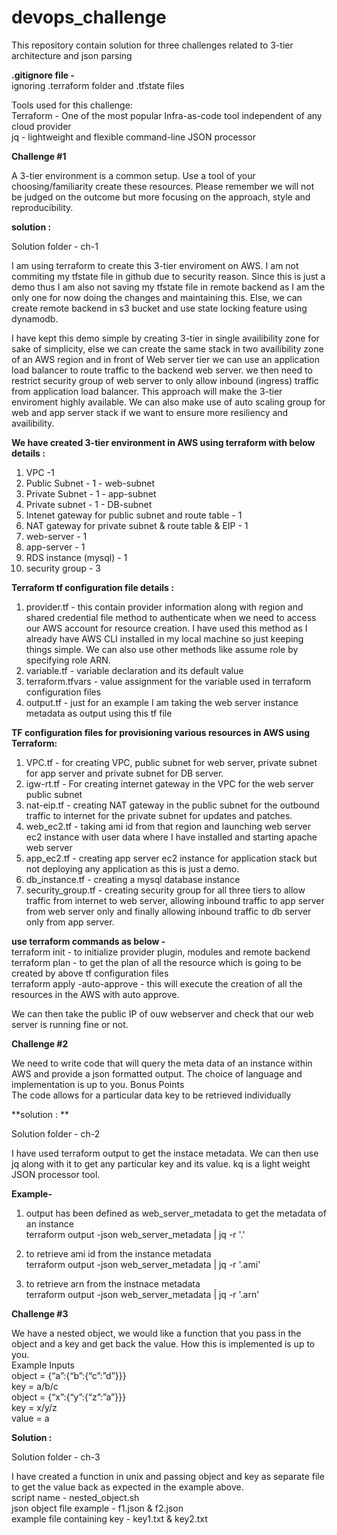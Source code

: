 # devops_challenge
This repository contain solution for three challenges related to 3-tier architecture and json parsing

**.gitignore file -**   
ignoring .terraform folder and .tfstate files 

Tools used for this challenge:  
Terraform - One of the most popular Infra-as-code tool independent of any cloud provider  
jq - lightweight and flexible command-line JSON processor  

**Challenge #1**

A 3-tier environment is a common setup. Use a tool of your choosing/familiarity create these resources. Please remember we will not be judged on the outcome but more focusing on the approach, style and reproducibility.

**solution :**

Solution folder - ch-1

I am using terraform to create this 3-tier enviroment on AWS. I am not commiting my tfstate file in github due to security reason. Since this is just a demo thus I am also not saving my tfstate file in remote backend as I am the only one for now doing the changes and maintaining this. Else, we can create remote backend in s3 bucket and use state locking feature using dynamodb.

I have kept this demo simple by creating 3-tier in single availibility zone for sake of simplicity, else we can create the same stack in two availibility zone of an AWS region and in front of Web server tier we can use an application load balancer to route traffic to the backend web server. we then need to restrict security group of web server to only allow inbound (ingress) traffic from application load balancer. This approach will make the 3-tier enviroment highly available. We can also make use of auto scaling group for web and app server stack if we want to ensure more resiliency and availibility. 

**We have created 3-tier environment in AWS using terraform with below details :**

1) VPC -1
2) Public Subnet  - 1 -  web-subnet
3) Private Subnet - 1 - app-subnet
4) Private subnet - 1 -  DB-subnet
5) Intenet gateway for public subnet and route table - 1
6) NAT gateway for private subnet & route table & EIP - 1
7) web-server - 1
8) app-server - 1
9) RDS instance (mysql) - 1
10) security group - 3 

**Terraform tf configuration file details :**

1) provider.tf - this contain provider information along with region and shared credential file method to authenticate when we need to access our AWS account for resource creation. I have used this method as I already have AWS CLI installed in my local machine so just keeping things simple. We can also use other methods like assume role by specifying role ARN.
2) variable.tf - variable declaration and its default value
3) terraform.tfvars - value assignment for the variable used in terraform configuration files
4) output.tf - just for an example I am taking the web server instance metadata as output using this tf file

**TF configuration files for provisioning various resources in AWS using Terraform:**

1) VPC.tf - for creating VPC, public subnet for web server, private subnet for app server and private subnet for DB server.
2) igw-rt.tf - For creating internet gateway in the VPC for the web server public subnet
3) nat-eip.tf - creating NAT gateway in the public subnet for the outbound traffic to internet for the private subnet for updates and patches.
4) web_ec2.tf - taking ami id from that region and launching web server ec2 instance with user data where I have installed and starting apache web server
5) app_ec2.tf - creating app server ec2 instance for application stack but not deploying any application as this is just a demo.
6) db_instance.tf - creating a mysql database instance 
7) security_group.tf - creating security group for all three tiers to allow traffic from internet to web server, allowing inbound traffic to app server from web server only and finally allowing inbound traffic to db server only from app server.

**use terraform commands as below -**  
terraform init - to initialize provider plugin, modules and remote backend  
terraform plan - to get the plan of all the resource which is going to be created by above tf configuration files  
terraform apply -auto-approve - this will execute the creation of all the resources in the AWS with auto approve.  

We can then take the public IP of ouw webserver and check that our web server is running fine or not. 


**Challenge #2**

We need to write code that will query the meta data of an instance within AWS and provide a json formatted output. The choice of language and implementation is up to you.
Bonus Points\
The code allows for a particular data key to be retrieved individually

**solution : **

Solution folder - ch-2

I have used terraform output to get the instace metadata. We can then use jq along with it to get any particular key and its value. kq is a light weight JSON processor tool.

**Example-**

1) output has been defined as web_server_metadata to get the metadata of an instance\
    terraform output -json web_server_metadata | jq -r '.'

2) to retrieve ami id from the instance metadata\
terraform output -json web_server_metadata | jq -r '.ami'

3)  to retrieve arn from the instnace metadata\
terraform output -json web_server_metadata | jq -r '.arn'


**Challenge #3**

We have a nested object, we would like a function that you pass in the object and a key and get back the value. How this is implemented is up to you.\
Example Inputs\
object = {“a”:{“b”:{“c”:”d”}}}  
key = a/b/c  
object = {“x”:{“y”:{“z”:”a”}}}  
key = x/y/z  
value = a  

**Solution :**

Solution folder - ch-3

I have created a function in unix and passing object and key as separate file to get the value back as expected in the example above.  
script name -  nested_object.sh  
json object file example - f1.json & f2.json  
example file containing key - key1.txt & key2.txt   

